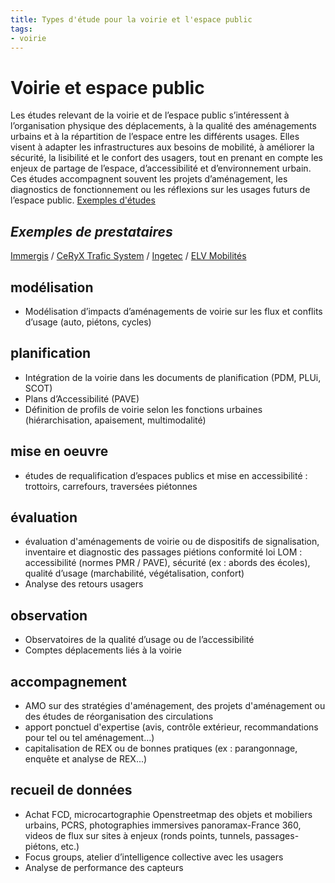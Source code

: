 ```yaml
---
title: Types d'étude pour la voirie et l'espace public 
tags:
- voirie
---
```


# Voirie et espace public
Les études relevant de la voirie et de l’espace public s’intéressent à l’organisation physique des déplacements, à la qualité des aménagements urbains et à la répartition de l’espace entre les différents usages. Elles visent à adapter les infrastructures aux besoins de mobilité, à améliorer la sécurité, la lisibilité et le confort des usagers, tout en prenant en compte les enjeux de partage de l’espace, d’accessibilité et d’environnement urbain. Ces études accompagnent souvent les projets d’aménagement, les diagnostics de fonctionnement ou les réflexions sur les usages futurs de l’espace public.
[Exemples d'études](https://documentsmarches.francemobilites.fr/Search/?sort=score&sortOrder=desc&highlight=true&facet=true&r=1&f_type=DOCUMENT&f_property.FMCode.PublicContractClass.natureOfPrestations_string=Etude%20service&l_property.FMCode.PublicContractClass.natureOfPrestations_string=30&l_property.FMCode.PublicContractClass.metierIndex_string=20&text=voirie&f_property.FMCode.PublicContractClass.metierIndex_string=Voirie&f_property.FMCode.PublicContractClass.metierIndex_string=Circulation%20douce&f_property.Documents.Code.DocumentsClass.thematic_string=Am%C3%A9nagement%20de%20l%27espace%20public%20et%20modes%20actifs)
## _Exemples de prestataires_
[Immergis](https://immergis.fr/) / [CeRyX Trafic System](https://ceryx-ts.net/) / [Ingetec](https://www.ingetec.fr/mobilite/) / [ELV Mobilités](https://www.elvmobilites.com/domaines)

## modélisation
- Modélisation d’impacts d’aménagements de voirie sur les flux et conflits d’usage (auto, piétons, cycles)

## planification
- Intégration de la voirie dans les documents de planification (PDM, PLUi, SCOT)
- Plans d’Accessibilité (PAVE)
- Définition de profils de voirie selon les fonctions urbaines (hiérarchisation, apaisement, multimodalité)

## mise en oeuvre
- études de requalification d’espaces publics et mise en accessibilité : trottoirs, carrefours, traversées piétonnes

## évaluation
- évaluation d'aménagements de voirie ou de dispositifs de signalisation, inventaire et diagnostic des passages piétions conformité loi LOM : accessibilité (normes PMR / PAVE), sécurité (ex : abords des écoles), qualité d’usage (marchabilité, végétalisation, confort)
- Analyse des retours usagers

## observation
- Observatoires de la qualité d’usage ou de l’accessibilité
- Comptes déplacements liés à la voirie

## accompagnement
- AMO sur des stratégies d'aménagement, des projets d'aménagement ou des études de réorganisation des circulations
- apport ponctuel d'expertise (avis, contrôle extérieur, recommandations pour tel ou tel aménagement…)
- capitalisation de REX ou de bonnes pratiques (ex : parangonnage, enquête et analyse de REX...)

## recueil de données
- Achat FCD, microcartographie Openstreetmap des objets et mobiliers urbains, PCRS, photographies immersives panoramax-France 360, videos de flux sur sites à enjeux (ronds points, tunnels, passages-piétons, etc.)
- Focus groups, atelier d’intelligence collective avec les usagers
- Analyse de performance des capteurs
